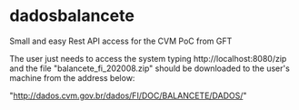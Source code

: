 # dadosbalancete
Small and easy Rest API access for the CVM PoC from GFT

The user just needs to access the system typing http://localhost:8080/zip and the file 
"balancete_fi_202008.zip" should be downloaded to the user's machine from the address below: 

"http://dados.cvm.gov.br/dados/FI/DOC/BALANCETE/DADOS/"


